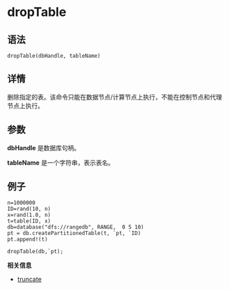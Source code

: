 # dropTable

## 语法

`dropTable(dbHandle, tableName)`

## 详情

删除指定的表。该命令只能在数据节点/计算节点上执行，不能在控制节点和代理节点上执行。

## 参数

**dbHandle** 是数据库句柄。

**tableName** 是一个字符串，表示表名。

## 例子

```
n=1000000
ID=rand(10, n)
x=rand(1.0, n)
t=table(ID, x)
db=database("dfs://rangedb", RANGE,  0 5 10)
pt = db.createPartitionedTable(t, `pt, `ID)
pt.append!(t)

dropTable(db,`pt);
```

**相关信息**

* [truncate](../t/truncate.html "truncate")

